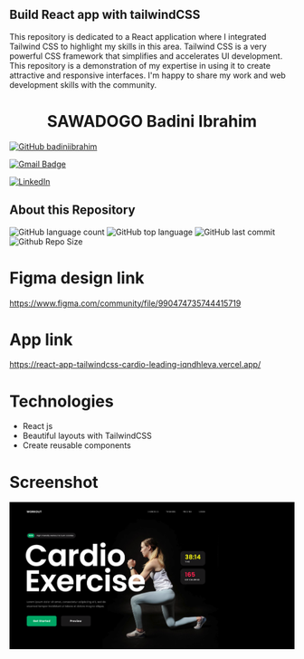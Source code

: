 ## Build React app with tailwindCSS
This repository is dedicated to a React application where I integrated Tailwind CSS to highlight my skills in this area. Tailwind CSS is a very powerful CSS framework that simplifies and accelerates UI development. This repository is a demonstration of my expertise in using it to create attractive and responsive interfaces. I'm happy to share my work and web development skills with the community.


 <h1 align="center">
  SAWADOGO Badini Ibrahim
</h1>

[![GitHub badiniibrahim](https://img.shields.io/github/followers/badiniibrahim?label=follow&style=social)](https://github.com/badiniibrahim)

[![Gmail Badge](https://img.shields.io/badge/-sawadogo.badiniibrahim@gmail.com-c14438?style=flat-square&logo=Gmail&logoColor=white&link=sawadogo.badiniibrahim@gmail.com)](mailto:sawadogo.badiniibrahim@gmail.com)

[![LinkedIn](https://img.shields.io/badge/linkedin-%230077B5.svg?style=for-the-badge&logo=linkedin&logoColor=white)](https://www.linkedin.com/in/badini-ibrahim-s-306b119b/)

## About this Repository
![GitHub language count](https://img.shields.io/github/languages/count/badiniibrahim/react-app-tailwindcss-cardio-leading)
![GitHub top language](https://img.shields.io/github/languages/top/badiniibrahim/react-app-tailwindcss-cardio-leading)
![GitHub last commit](https://img.shields.io/github/last-commit/badiniibrahim/react-app-tailwindcss-cardio-leading)
![Github Repo Size](https://img.shields.io/github/repo-size/badiniibrahim/react-app-tailwindcss-cardio-leading)

# Figma design link
https://www.figma.com/community/file/990474735744415719

# App link
https://react-app-tailwindcss-cardio-leading-iqndhleva.vercel.app/

# Technologies
- React js
- Beautiful layouts with TailwindCSS
- Create reusable components
  
# Screenshot
![alt text](1.png)

